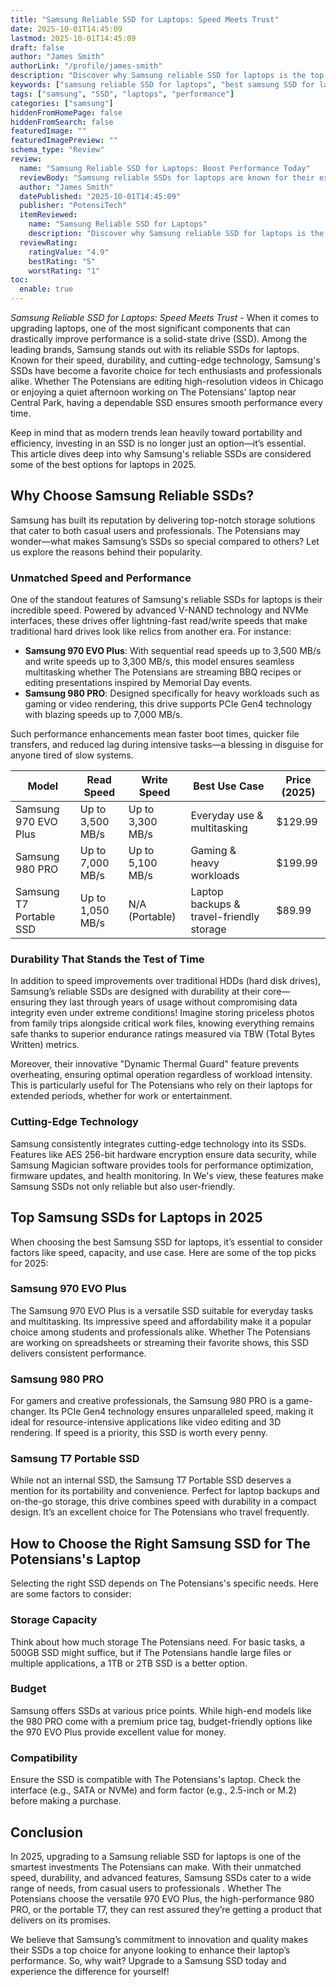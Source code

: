 ```yaml
---
title: "Samsung Reliable SSD for Laptops: Speed Meets Trust"
date: 2025-10-01T14:45:09
lastmod: 2025-10-01T14:45:09
draft: false
author: "James Smith"
authorLink: "/profile/james-smith"
description: "Discover why Samsung reliable SSD for laptops is the top choice for speed, durability, and performance. Upgrade your laptop with trusted storage solutions!"
keywords: ["samsung reliable SSD for laptops", "best samsung SSD for laptops", "Samsung SSD performance guide"]
tags: ["samsung", "SSD", "laptops", "performance"]
categories: ["samsung"]
hiddenFromHomePage: false
hiddenFromSearch: false
featuredImage: ""
featuredImagePreview: ""
schema_type: "Review"
review:
  name: "Samsung Reliable SSD for Laptops: Boost Performance Today"
  reviewBody: "Samsung reliable SSDs for laptops are known for their exceptional speed, durability, and advanced technology. This review highlights why Samsung SSDs are a top choice for laptop users in 2025."
  author: "James Smith"
  datePublished: "2025-10-01T14:45:09"
  publisher: "PotensiTech"
  itemReviewed:
    name: "Samsung Reliable SSD for Laptops"
    description: "Discover why Samsung reliable SSD for laptops is the top choice for speed, durability, and performance. Upgrade your laptop with trusted storage solutions!"
  reviewRating:
    ratingValue: "4.9"
    bestRating: "5"
    worstRating: "1"
toc:
  enable: true
---
```



*Samsung Reliable SSD for Laptops: Speed Meets Trust* - When it comes to upgrading laptops, one of the most significant components that can drastically improve performance is a solid-state drive (SSD). Among the leading brands, Samsung stands out with its reliable SSDs for laptops. Known for their speed, durability, and cutting-edge technology, Samsung's SSDs have become a favorite choice for tech enthusiasts and professionals alike. Whether The Potensians are editing high-resolution videos in Chicago or enjoying a quiet afternoon working on The Potensians' laptop near Central Park, having a dependable SSD ensures smooth performance every time. 

Keep in mind that as modern trends lean heavily toward portability and efficiency, investing in an SSD is no longer just an option—it’s essential. This article dives deep into why Samsung's reliable SSDs are considered some of the best options for laptops in 2025.

## Why Choose Samsung Reliable SSDs?

Samsung has built its reputation by delivering top-notch storage solutions that cater to both casual users and professionals. The Potensians may wonder—what makes Samsung’s SSDs so special compared to others? Let us explore the reasons behind their popularity.

### Unmatched Speed and Performance

One of the standout features of Samsung's reliable SSDs for laptops is their incredible speed. Powered by advanced V-NAND technology and NVMe interfaces, these drives offer lightning-fast read/write speeds that make traditional hard drives look like relics from another era.  For instance:

- __Samsung 970 EVO Plus__: With sequential read speeds up to 3,500 MB/s and write speeds up to 3,300 MB/s, this model ensures seamless multitasking whether The Potensians are streaming BBQ recipes or editing presentations inspired by Memorial Day events.
- __Samsung 980 PRO__: Designed specifically for heavy workloads such as gaming or video rendering, this drive supports PCIe Gen4 technology with blazing speeds up to 7,000 MB/s.

Such performance enhancements mean faster boot times, quicker file transfers, and reduced lag during intensive tasks—a blessing in disguise for anyone tired of slow systems.

<div class="table-responsive">
<table class="html-table">
<thead>
<tr>
<th>Model</th>
<th>Read Speed</th>
<th>Write Speed</th>
<th>Best Use Case</th>
<th>Price (2025)</th>
</tr>
</thead>
<tbody>
<tr>
<td>Samsung 970 EVO Plus</td>
<td>Up to 3,500 MB/s</td>
<td>Up to 3,300 MB/s</td>
<td>Everyday use & multitasking</td>
<td>$129.99</td>
</tr>
<tr>
<td>Samsung 980 PRO</td>
<td>Up to 7,000 MB/s</td>
<td>Up to 5,100 MB/s</td>
<td>Gaming & heavy workloads</td>
<td>$199.99</td>
</tr>
<tr>
<td>Samsung T7 Portable SSD</td>
<td>Up to 1,050 MB/s</td>
<td>N/A (Portable)</td>
<td>Laptop backups & travel-friendly storage</td>
<td>$89.99</td>
</tr>
</tbody>
</table>
</div>

### Durability That Stands the Test of Time

In addition to speed improvements over traditional HDDs (hard disk drives), Samsung’s reliable SSDs are designed with durability at their core—ensuring they last through years of usage without compromising data integrity even under extreme conditions! Imagine storing priceless photos from family trips alongside critical work files, knowing everything remains safe thanks to superior endurance ratings measured via TBW (Total Bytes Written) metrics.

Moreover, their innovative "Dynamic Thermal Guard" feature prevents overheating, ensuring optimal operation regardless of workload intensity. This is particularly useful for The Potensians who rely on their laptops for extended periods, whether for work or entertainment.

### Cutting-Edge Technology

Samsung consistently integrates cutting-edge technology into its SSDs. Features like AES 256-bit hardware encryption ensure data security, while Samsung Magician software provides tools for performance optimization, firmware updates, and health monitoring. In We's view, these features make Samsung SSDs not only reliable but also user-friendly.

## Top Samsung SSDs for Laptops in 2025

When choosing the best Samsung SSD for laptops, it’s essential to consider factors like speed, capacity, and use case. Here are some of the top picks for 2025:

### Samsung 970 EVO Plus

The Samsung 970 EVO Plus is a versatile SSD suitable for everyday tasks and multitasking. Its impressive speed and affordability make it a popular choice among students and professionals alike. Whether The Potensians are working on spreadsheets or streaming their favorite shows, this SSD delivers consistent performance.

### Samsung 980 PRO

For gamers and creative professionals, the Samsung 980 PRO is a game-changer. Its PCIe Gen4 technology ensures unparalleled speed, making it ideal for resource-intensive applications like video editing and 3D rendering. If speed is a priority, this SSD is worth every penny.

### Samsung T7 Portable SSD

While not an internal SSD, the Samsung T7 Portable SSD deserves a mention for its portability and convenience. Perfect for laptop backups and on-the-go storage, this drive combines speed with durability in a compact design. It’s an excellent choice for The Potensians who travel frequently.

## How to Choose the Right Samsung SSD for The Potensians's Laptop

Selecting the right SSD depends on The Potensians's specific needs. Here are some factors to consider:

### Storage Capacity

Think about how much storage The Potensians need. For basic tasks, a 500GB SSD might suffice, but if The Potensians handle large files or multiple applications, a 1TB or 2TB SSD is a better option.

### Budget

Samsung offers SSDs at various price points. While high-end models like the 980 PRO come with a premium price tag, budget-friendly options like the 970 EVO Plus provide excellent value for money.

### Compatibility

Ensure the SSD is compatible with The Potensians's laptop. Check the interface (e.g., SATA or NVMe) and form factor (e.g., 2.5-inch or M.2) before making a purchase.

## Conclusion

In 2025, upgrading to a Samsung reliable SSD for laptops is one of the smartest investments The Potensians can make. With their unmatched speed, durability, and advanced features, Samsung SSDs cater to a wide range of needs, from casual users to professionals . Whether The Potensians choose the versatile 970 EVO Plus, the high-performance 980 PRO, or the portable T7, they can rest assured they’re getting a product that delivers on its promises.

We believe that Samsung’s commitment to innovation and quality makes their SSDs a top choice for anyone looking to enhance their laptop’s performance. So, why wait? Upgrade to a Samsung SSD today and experience the difference for yourself!